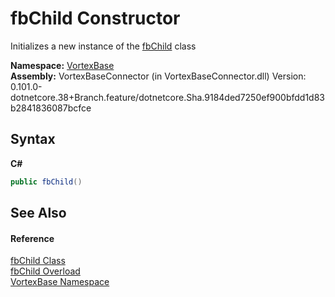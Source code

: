 # fbChild Constructor 
 

Initializes a new instance of the <a href="T_VortexBase_fbChild.md">fbChild</a> class

**Namespace:**&nbsp;<a href="N_VortexBase.md">VortexBase</a><br />**Assembly:**&nbsp;VortexBaseConnector (in VortexBaseConnector.dll) Version: 0.101.0-dotnetcore.38+Branch.feature/dotnetcore.Sha.9184ded7250ef900bfdd1d83b2841836087bcfce

## Syntax

**C#**<br />
``` C#
public fbChild()
```


## See Also


#### Reference
<a href="T_VortexBase_fbChild.md">fbChild Class</a><br /><a href="Overload_VortexBase_fbChild__ctor.md">fbChild Overload</a><br /><a href="N_VortexBase.md">VortexBase Namespace</a><br />